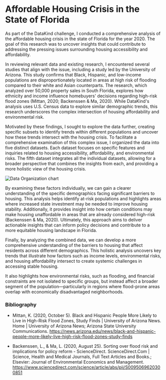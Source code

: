 # Affordable Housing Crisis in the State of Florida

As part of the DataKind challenge, I conducted a comprehensive analysis of the affordable housing crisis in the state of Florida for the year 2020. The goal of this research was to uncover insights that could contribute to addressing the pressing issues surrounding housing accessibility and affordability.

In reviewing relevant data and existing research, I encountered several studies that align with the issue, including a study led by the University of Arizona. This study confirms that Black, Hispanic, and low-income populations are disproportionately located in areas at high risk of flooding compared to their white and Asian counterparts. The research, which analyzed over 50,000 property sales in South Florida, explores how ethnicity and income influence homebuyers' decisions regarding high-risk flood zones (Mittan, 2020; Backenssen & Ma, 2020). While DataKind's analysis uses U.S. Census data to explore similar demographic trends, this research underscores the complex intersection of housing affordability and environmental risk.

Motivated by these findings, I sought to explore the data further, creating specific subsets to identify trends within different populations and uncover how these trends intersect with the housing crisis. To facilitate a comprehensive examination of this complex issue, I organized the data into five distinct datasets. Each dataset focuses on specific features and inquiries related to housing accessibility, affordability, and environmental risks. The fifth dataset integrates all the individual datasets, allowing for a broader perspective that combines the insights from each, and providing a more holistic view of the housing crisis. 

![Data Organization chart]( https://github.com/wvelebanks/datakit-housing-fall-2024/blob/2f111923ede05ee716084b79e1354a4db312d500/challenge-1/challenge1_WCVE/data_organization.png "Data Organization Chart")

By examining these factors individually, we can gain a clearer understanding of the specific demographics facing significant barriers to housing. This analysis helps identify at-risk populations and highlights areas where increased state investment may be needed to improve housing stability. Additionally, it provides insight into how certain conditions may make housing unaffordable in areas that are already considered high-risk (Backenssen & Ma, 2020). Ultimately, this approach aims to deliver actionable insights that can inform policy decisions and contribute to a more equitable housing landscape in Florida.

Finally, by analyzing the combined data, we can develop a more comprehensive understanding of the barriers to housing that affect residents across different demographics. This holistic analysis uncovers key trends that illustrate how factors such as income levels, environmental risks, and housing affordability intersect to create systemic challenges in accessing stable housing.

It also highlights how environmental risks, such as flooding, and financial constraints are not isolated to specific groups, but instead affect a broader segment of the population—particularly in regions where flood-prone areas overlap with economically disadvantaged neighborhoods.









### Bibliography
* Mittan, K. (2020, October 5). Black and Hispanic People More Likely to Live in High-Risk Flood Zones, Study Finds | University of Arizona News. Home | University of Arizona News; Arizona State University Communications. https://news.arizona.edu/news/black-and-hispanic-people-more-likely-live-high-risk-flood-zones-study-finds

* Backenssen, L., & Ma, L. (2020, August 25). Sorting over flood risk and implications for policy reform - ScienceDirect. ScienceDirect.Com | Science, Health and Medical Journals, Full Text Articles and Books.; Elsevier: Journal of Environmental Economics and Management. https://www.sciencedirect.com/science/article/abs/pii/S0095069620300851


